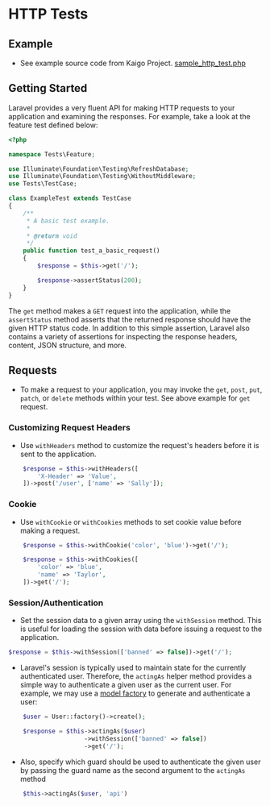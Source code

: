 # HTTP Tests

## Example
 - See example source code from Kaigo Project. [sample_http_test.php](src/sample_http_test.php)

## Getting Started
Laravel provides a very fluent API for making HTTP requests to your application and examining the responses. For example, take a look at the feature test defined below:
```php
<?php

namespace Tests\Feature;

use Illuminate\Foundation\Testing\RefreshDatabase;
use Illuminate\Foundation\Testing\WithoutMiddleware;
use Tests\TestCase;

class ExampleTest extends TestCase
{
    /**
     * A basic test example.
     *
     * @return void
     */
    public function test_a_basic_request()
    {
        $response = $this->get('/');

        $response->assertStatus(200);
    }
}
```

The `get` method makes a `GET` request into the application, while the `assertStatus` method asserts that the returned response should have the given HTTP status code. In addition to this simple assertion, Laravel also contains a variety of assertions for inspecting the response headers, content, JSON structure, and more.

## Requests
 - To make a request to your application, you may invoke the `get`, `post`, `put`, `patch`, or `delete` methods within your test. See above example for `get` request.

### Customizing Request Headers
 - Use `withHeaders` method to customize the request's headers before it is sent to the application.
```php
    $response = $this->withHeaders([
        'X-Header' => 'Value',
    ])->post('/user', ['name' => 'Sally']);
```

### Cookie
 - Use `withCookie` or `withCookies` methods to set cookie value before making a request.
```php
    $response = $this->withCookie('color', 'blue')->get('/');

    $response = $this->withCookies([
        'color' => 'blue',
        'name' => 'Taylor',
    ])->get('/');
```

### Session/Authentication
 - Set the session data to a given array using the `withSession` method. This is useful for loading the session with data before issuing a request to the application.
```php
$response = $this->withSession(['banned' => false])->get('/');
```

- Laravel's session is typically used to maintain state for the currently authenticated user. Therefore, the `actingAs` helper method provides a simple way to authenticate a given user as the current user. For example, we may use a [model factory](https://laravel.com/docs/8.x/database-testing#defining-model-factories) to generate and authenticate a user:
```php
    $user = User::factory()->create();

    $response = $this->actingAs($user)
                     ->withSession(['banned' => false])
                     ->get('/');
```

- Also, specify which guard should be used to authenticate the given user by passing the guard name as the second argument to the `actingAs` method
```php
    $this->actingAs($user, 'api')
```
